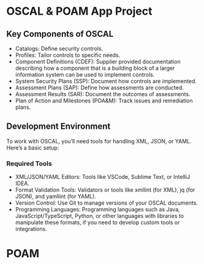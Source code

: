 # OSCAL & POAM App Project 



## Key Components of OSCAL
- Catalogs: Define security controls.
- Profiles: Tailor controls to specific needs.
- Component Definitions (CDEF): Supplier provided documentation describing how a component that is a building block of a larger information system can be used to implement controls.
- System Security Plans (SSP): Document how controls are implemented.
- Assessment Plans (SAP): Define how assessments are conducted.
- Assessment Results (SAR): Document the outcomes of assessments.
- Plan of Action and Milestones (POA&M): Track issues and remediation plans.


## Development Environment
To work with OSCAL, you’ll need tools for handling XML, JSON, or YAML. Here’s a basic setup:

### Required Tools
- XML/JSON/YAML Editors: Tools like VSCode, Sublime Text, or IntelliJ IDEA.
- Format Validation Tools: Validators or tools like xmllint (for XML), jq (for JSON), and yamllint (for YAML).
- Version Control: Use Git to manage versions of your OSCAL documents.
- Programming Languages: Programming languages such as Java, JavaScript/TypeScript, Python, or other languages with libraries to manipulate these formats, if you need to develop custom tools or integrations.



# POAM 







